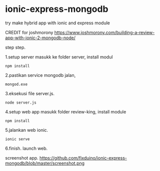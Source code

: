# ionic-express-mongodb
try make hybrid app with ionic and express module


CREDIT for joshmorony
    https://www.joshmorony.com/building-a-review-app-with-ionic-2-mongodb-node/
    
step step.

1.setup server
masukk ke folder server, install modul 

    npm install

2.pastikan service mongodb jalan,

    mongod.exe
    
    
3.eksekusi file server.js.

    node server.js
    
4.setup web app
masukk folder review-king, install module

    npm install
    
5.jalankan web ionic.

    ionic serve
    
6.finish. launch web.


screenshot app.
https://github.com/fixduino/ionic-express-mongodb/blob/master/screenshot.png

